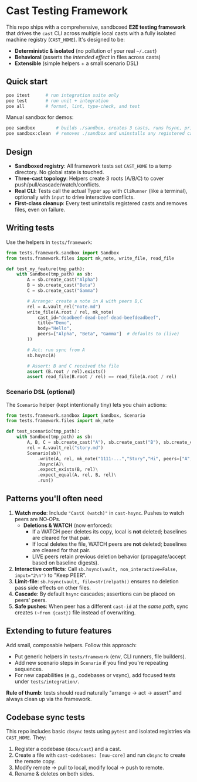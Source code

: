 # Cast Testing Framework

This repo ships with a comprehensive, sandboxed **E2E testing framework** that drives the `cast` CLI across multiple local casts with a fully isolated machine registry (`CAST_HOME`). It's designed to be:

- **Deterministic & isolated** (no pollution of your real `~/.cast`)
- **Behavioral** (asserts the *intended effect* in files across casts)
- **Extensible** (simple helpers + a small scenario DSL)

## Quick start

```bash
poe itest      # run integration suite only
poe test       # run unit + integration
poe all        # format, lint, type-check, and test
```

Manual sandbox for demos:

```bash
poe sandbox        # builds ./sandbox, creates 3 casts, runs hsync, prints a report
poe sandbox:clean  # removes ./sandbox and uninstalls any registered casts within it
```

## Design

- **Sandboxed registry**: All framework tests set `CAST_HOME` to a temp directory. No global state is touched.
- **Three-cast topology**: Helpers create 3 roots (A/B/C) to cover push/pull/cascade/watch/conflicts.
- **Real CLI**: Tests call the actual Typer `app` with `CliRunner` (like a terminal), optionally with `input` to drive interactive conflicts.
- **First-class cleanup**: Every test uninstalls registered casts and removes files, even on failure.

## Writing tests

Use the helpers in `tests/framework`:

```python
from tests.framework.sandbox import Sandbox
from tests.framework.files import mk_note, write_file, read_file

def test_my_feature(tmp_path):
    with Sandbox(tmp_path) as sb:
        A = sb.create_cast("Alpha")
        B = sb.create_cast("Beta")
        C = sb.create_cast("Gamma")

        # Arrange: create a note in A with peers B,C
        rel = A.vault_rel("note.md")
        write_file(A.root / rel, mk_note(
            cast_id="deadbeef-dead-beef-dead-beefdeadbeef",
            title="Demo",
            body="Hello",
            peers=["Alpha", "Beta", "Gamma"]  # defaults to (live)
        ))

        # Act: run sync from A
        sb.hsync(A)

        # Assert: B and C received the file
        assert (B.root / rel).exists()
        assert read_file(B.root / rel) == read_file(A.root / rel)
```

### Scenario DSL (optional)

The `Scenario` helper (kept intentionally tiny) lets you chain actions:

```python
from tests.framework.sandbox import Sandbox, Scenario
from tests.framework.files import mk_note

def test_scenario(tmp_path):
    with Sandbox(tmp_path) as sb:
        A, B, C = sb.create_cast("A"), sb.create_cast("B"), sb.create_cast("C")
        rel = A.vault_rel("story.md")
        Scenario(sb)\
            .write(A, rel, mk_note("1111-...","Story","Hi", peers=["A","B","C"]))\
            .hsync(A)\
            .expect_exists(B, rel)\
            .expect_equal(A, rel, B, rel)\
            .run()
```

## Patterns you'll often need

1. **Watch mode**: Include `"CastX (watch)"` in `cast-hsync`. Pushes to watch peers are NO‑OPs.
   - **Deletions & WATCH** (now enforced):
     - If a WATCH peer deletes its copy, local is **not** deleted; baselines are cleared for that pair.
     - If local deletes the file, WATCH peers are **not** deleted; baselines are cleared for that pair.
     - LIVE peers retain previous deletion behavior (propagate/accept based on baseline digests).
2. **Interactive conflicts**: Call `sb.hsync(vault, non_interactive=False, input="2\n")` to "Keep PEER".
3. **Limit-file**: `sb.hsync(vault, file=str(relpath))` ensures no deletion pass side effects on other files.
4. **Cascade**: By default `hsync` cascades; assertions can be placed on peers' peers.
5. **Safe pushes**: When peer has a different `cast-id` at the *same path*, sync creates `(~from {cast})` file instead of overwriting.

## Extending to future features

Add small, composable helpers. Follow this approach:

- Put generic helpers in `tests/framework` (env, CLI runners, file builders).
- Add new scenario steps in `Scenario` if you find you're repeating sequences.
- For new capabilities (e.g., codebases or vsync), add focused tests under `tests/integration/`.

**Rule of thumb**: tests should read naturally "arrange → act → assert" and always clean up via the framework.

## Codebase sync tests

This repo includes basic `cbsync` tests using `pytest` and isolated registries via `CAST_HOME`.
They:

1. Register a codebase (`docs/cast`) and a cast.
2. Create a file with `cast-codebases: [nuu-core]` and run `cbsync` to create the remote copy.
3. Modify remote → pull to local, modify local → push to remote.
4. Rename & deletes on both sides.
